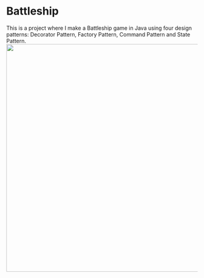 # Battleship
This is a project where I make a Battleship game in Java using four design patterns: Decorator Pattern, Factory Pattern, Command Pattern and State Pattern.
<img src="![Screenshot](BattelshipGameCodeMap.png)" width="900" height="600"/> 

